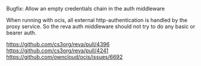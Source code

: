 Bugfix: Allow an empty credentials chain in the auth middleware

When running with ocis, all external http-authentication is handled by the proxy
service. So the reva auth middleware should not try to do any basic or
bearer auth.

https://github.com/cs3org/reva/pull/4396
https://github.com/cs3org/reva/pull/4241
https://github.com/owncloud/ocis/issues/6692
